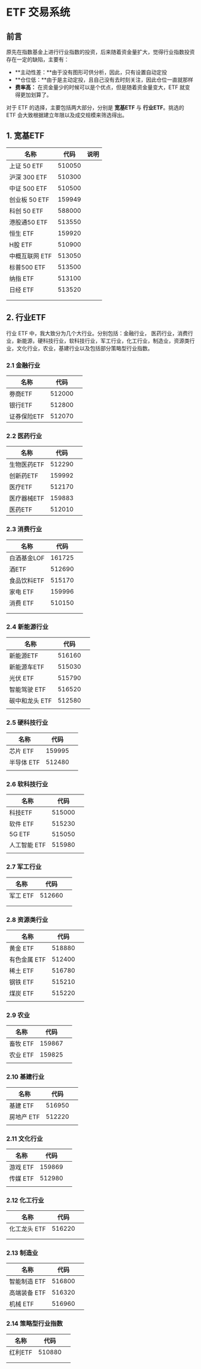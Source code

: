 # ETF 交易系统

## 前言

原先在指数基金上进行行业指数的投资，后来随着资金量扩大，觉得行业指数投资存在一定的缺陷，主要有：

- **主动性差：**由于没有图形可供分析，因此，只有设置自动定投
- **仓位低：**由于是主动定投，且自己没有去时刻关注，因此仓位一直就那样
- **费率高：** 在资金量少的时候可以是个优点，但是随着资金量变大，ETF 就变得更加划算了。

对于 ETF 的选择，主要包括两大部分，分别是 **宽基ETF** 与 **行业ETF**。挑选的 ETF 会大致根据建立年限以及成交规模来筛选得出。

## 1. 宽基ETF

| 名称           | 代码   | 说明 |
| -------------- | ------ | ---- |
| 上证 50 ETF    | 510050 |      |
| 沪深 300 ETF   | 510300 |      |
| 中证 500 ETF   | 510500 |      |
| 创业板 50 ETF  | 159949 |      |
| 科创 50 ETF    | 588000 |      |
| 港股通50 ETF   | 513550 |      |
| 恒生 ETF       | 159920 |      |
| H股 ETF        | 510900 |      |
| 中概互联网 ETF | 513050 |      |
| 标普500 ETF    | 513500 |      |
| 纳指 ETF       | 513100 |      |
| 日经 ETF       | 513520 |      |
|                |        |      |
|                |        |      |

## 2. 行业ETF

行业 ETF 中，我大致分为几个大行业。分别包括：金融行业， 医药行业，消费行业，新能源，硬科技行业，软科技行业，军工行业，化工行业，制造业，资源类行业，文化行业，农业，基建行业以及包括部分策略型行业指数。

### 2.1 金融行业

| 名称        | 代码   |      |
| ----------- | ------ | ---- |
| 劵商ETF     | 512000 |      |
| 银行ETF     | 512800 |      |
| 证券保险ETF | 512070 |      |

### 2.2 医药行业

| 名称        | 代码   |      |
| ----------- | ------ | ---- |
| 生物医药ETF | 512290 |      |
| 创新药ETF   | 159992 |      |
| 医疗ETF     | 512170 |      |
| 医疗器械ETF | 159883 |      |
| 医药ETF     | 512010 |      |

### 2.3 消费行业

| 名称        | 代码   |      |
| ----------- | ------ | ---- |
| 白酒基金LOF | 161725 |      |
| 酒ETF       | 512690 |      |
| 食品饮料ETF | 515170 |      |
| 家电 ETF    | 159996 |      |
| 消费 ETF    | 510150 |      |
|             |        |      |
|             |        |      |

### 2.4 新能源行业

| 名称           | 代码   |      |
| -------------- | ------ | ---- |
| 新能源ETF      | 516160 |      |
| 新能源车ETF    | 515030 |      |
| 光伏 ETF       | 515790 |      |
| 智能驾驶 ETF   | 516520 |      |
| 碳中和龙头 ETF | 512580 |      |
|                |        |      |

### 2.5 硬科技行业

| 名称       | 代码   |      |
| ---------- | ------ | ---- |
| 芯片 ETF   | 159995 |      |
| 半导体 ETF | 512480 |      |
|            |        |      |

### 2.6 软科技行业

| 名称         | 代码   |      |
| ------------ | ------ | ---- |
| 科技ETF      | 515000 |      |
| 软件 ETF     | 515230 |      |
| 5G ETF       | 515050 |      |
| 人工智能 ETF | 515980 |      |
|              |        |      |

### 2.7 军工行业

| 名称     | 代码   |      |
| -------- | ------ | ---- |
| 军工 ETF | 512660 |      |
|          |        |      |
|          |        |      |

### 2.8 资源类行业

| 名称         | 代码   |      |
| ------------ | ------ | ---- |
| 黄金 ETF     | 518880 |      |
| 有色金属 ETF | 512400 |      |
| 稀土 ETF     | 516780 |      |
| 钢铁 ETF     | 515210 |      |
| 煤炭 ETF     | 515220 |      |
|              |        |      |

### 2.9 农业

| 名称     | 代码   |      |
| -------- | ------ | ---- |
| 畜牧 ETF | 159867 |      |
| 农业 ETF | 159825 |      |
|          |        |      |

### 2.10 基建行业

| 名称       | 代码   |      |
| ---------- | ------ | ---- |
| 基建 ETF   | 516950 |      |
| 房地产 ETF | 512220 |      |
|            |        |      |

### 2.11 文化行业

| 名称     | 代码   |      |
| -------- | ------ | ---- |
| 游戏 ETF | 159869 |      |
| 传媒 ETF | 512980 |      |
|          |        |      |

### 2.12 化工行业

| 名称         | 代码   |      |
| ------------ | ------ | ---- |
| 化工龙头 ETF | 516220 |      |
|              |        |      |
|              |        |      |

### 2.13 制造业

| 名称         | 代码   |      |
| ------------ | ------ | ---- |
| 智能制造 ETF | 516800 |      |
| 高端装备 ETF | 516320 |      |
| 机械 ETF     | 516960 |      |

### 2.14 策略型行业指数

| 名称    | 代码   |      |
| ------- | ------ | ---- |
| 红利ETF | 510880 |      |
|         |        |      |
|         |        |      |

